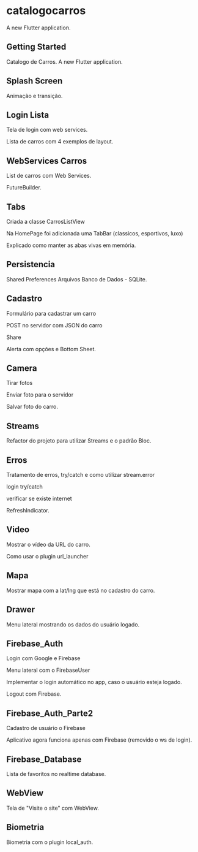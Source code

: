 # catalogocarros

A new Flutter application.

## Getting Started
Catalogo de Carros.
A new Flutter application.

## Splash Screen
Animação e transição. 

## Login Lista
Tela de login com web services.

Lista de carros com 4 exemplos de layout.


## WebServices Carros
List de carros com Web Services.

FutureBuilder.


## Tabs
Criada a classe CarrosListView

Na HomePage foi adicionada uma TabBar (classicos, esportivos, luxo)

Explicado como manter as abas vivas em memória.

## Persistencia
Shared Preferences
Arquivos
Banco de Dados - SQLite.


## Cadastro
Formulário para cadastrar um carro

POST no servidor com JSON do carro

Share

Alerta com opções e Bottom Sheet.


## Camera
Tirar fotos

Enviar foto para o servidor

Salvar foto do carro.


## Streams
Refactor do projeto para utilizar Streams e o padrão Bloc.


## Erros
Tratamento de erros, try/catch e como utilizar stream.error

login try/catch

verificar se existe internet

RefreshIndicator.


## Video
Mostrar o vídeo da URL do carro.

Como usar o plugin url_launcher


## Mapa
Mostrar mapa com a lat/lng que está no cadastro do carro.


## Drawer
Menu lateral mostrando os dados do usuário logado.


## Firebase_Auth
Login com Google e Firebase

Menu lateral com o FirebaseUser

Implementar o login automático no app, caso o usuário esteja logado.

Logout com Firebase.

## Firebase_Auth_Parte2
Cadastro de usuário o Firebase

Aplicativo agora funciona apenas com Firebase (removido o ws de login).


## Firebase_Database
Lista de favoritos no realtime database.


## WebView
Tela de "Visite o site" com WebView.


## Biometria
Biometria com o plugin local_auth.
